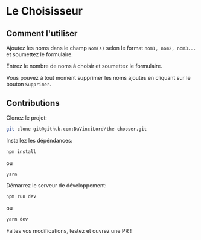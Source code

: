 # Le Choisisseur

## Comment l'utiliser

Ajoutez les noms dans le champ `Nom(s)` selon le format
`nom1, nom2, nom3...`
et soumettez le formulaire.

Entrez le nombre de noms à choisir et soumettez le formulaire.

Vous pouvez à tout moment supprimer les noms ajoutés en cliquant sur le bouton `Supprimer`.

## Contributions

Clonez le projet:

```sh
git clone git@github.com:DaVinciLord/the-chooser.git
```

Installez les dépéndances:

```sh
npm install
```

ou

```sh
yarn
```

Démarrez le serveur de développement:

```sh
npm run dev
```

ou

```sh
yarn dev
```

Faites vos modifications, testez et ouvrez une PR !
